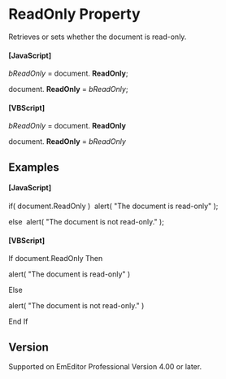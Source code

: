 # ReadOnly Property

Retrieves or sets whether the document is read-only.

#### \[JavaScript\]

_bReadOnly_ = document. **ReadOnly**;

document. **ReadOnly** = _bReadOnly_;

#### \[VBScript\]

_bReadOnly_ = document. **ReadOnly**

document. **ReadOnly** = _bReadOnly_

## Examples

#### \[JavaScript\]

if( document.ReadOnly )  alert( "The document is read-only" );

else  alert( "The document is not read-only." );

#### \[VBScript\]

If document.ReadOnly Then

alert( "The document is read-only" )

Else

alert( "The document is not read-only." )

End If

## Version

Supported on EmEditor Professional Version 4.00 or later.